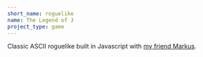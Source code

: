 ```yaml
---
short_name: roguelike
name: The Legend of J
project_type: game
---
```

Classic ASCII roguelike built in Javascript with
[my friend Markus](github.com/nomoid).
